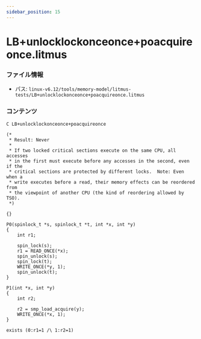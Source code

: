 ```yaml
---
sidebar_position: 15
---
```

# LB+unlocklockonceonce+poacquireonce.litmus

### ファイル情報

- パス: `linux-v6.12/tools/memory-model/litmus-tests/LB+unlocklockonceonce+poacquireonce.litmus`

### コンテンツ

```litmus
C LB+unlocklockonceonce+poacquireonce

(*
 * Result: Never
 *
 * If two locked critical sections execute on the same CPU, all accesses
 * in the first must execute before any accesses in the second, even if the
 * critical sections are protected by different locks.  Note: Even when a
 * write executes before a read, their memory effects can be reordered from
 * the viewpoint of another CPU (the kind of reordering allowed by TSO).
 *)

{}

P0(spinlock_t *s, spinlock_t *t, int *x, int *y)
{
	int r1;

	spin_lock(s);
	r1 = READ_ONCE(*x);
	spin_unlock(s);
	spin_lock(t);
	WRITE_ONCE(*y, 1);
	spin_unlock(t);
}

P1(int *x, int *y)
{
	int r2;

	r2 = smp_load_acquire(y);
	WRITE_ONCE(*x, 1);
}

exists (0:r1=1 /\ 1:r2=1)

```
